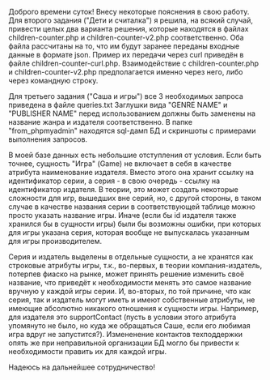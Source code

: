 Доброго времени суток! Внесу некоторые пояснения в свою работу.
Для второго задания ("Дети и считалка") я решила, на всякий случай, привести целых два варианта решения, которые находятся в файлах children-counter.php и children-counter-v2.php соответственно. Оба файла рассчитаны на то, что им будут заранее переданы входные данные в формате json. Пример их передачи через curl приведён в файле children-counter-curl.php. Взаимодействие с children-counter.php и children-counter-v2.php предполагается именно через него, либо через командную строку.

Для третьего задания ("Саша и игры") все 3 необходимых запроса приведена в файле queries.txt Заглушки вида "GENRE NAME" и "PUBLISHER NAME" перед использованием должны быть заменены на название жанра и издателя соответственно. В папке "from_phpmyadmin" находятся sql-дамп БД и скриншоты с примерами выполнения запросов.

В моей базе данных есть небольшие отступления от условия. Если быть точнее, сущность "Игра" (Game) не включает в себя в качестве атрибута наименование издателя. Вместо этого она хранит ссылку на идентификатор серии, а серия - в свою очередь - ссылку на идентификатор издателя. В теории, это может создать некоторые сложности для игр, вышедших вне серий, но, с другой стороны, в таком случае в качестве названия серии в соответствующей таблице можно просто указать название игры. Иначе (если бы id издателя также хранился бы в сущности игры) были бы возможны ошибки, при которых для игры указана серия, которая вообще не выпускалась указанным для игры производителем.

Серия и издатель выделены в отдельные сущности, а не хранятся как строковые атрибуты игры, т.к., во-первых, в теории компания-издатель, потерпев фиаско на рынке, может принять решение изменить своё название, что приведёт к необходимости менять это самое название вручную у каждой игры серии. И, во-вторых, по той причине, что как серия, так и издатель могут иметь и имеют собственные атрибуты, не имеющие абсолютно никакого отношения к сущности игры. Например, для издателя это supportContact (пусть в условии этого атрибута упомянуто не было, но куда же обращаться Саше, если его любимая игра вдруг не запустится?). Измененение контактов техподдержки опять же при неправильной организации БД могло бы привести к необходимости править их для каждой игры.

Надеюсь на дальнейшее сотрудничество!
